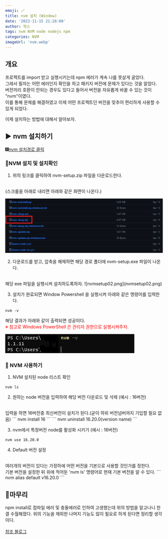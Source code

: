 ```yaml
---
emoji: 🪄
title: nvm 설치 (Window)
date: '2023-11-15 21:28:00'
author: 혁스
tags: nvm NVM node nodejs npm
categories: NVM
imageUrl: 'nvm.webp'
---
```


## 개요
프로젝트를 import 받고 실행시키는데 npm 에러가 계속 나를 못살게 굴었다.
<br>
그래서 필자는 어떤 에러인지 확인을 하고 패키지 버전에 문제가 있다는 것을 알았다.
<br>
버전끼리 호환이 안되는 경우도 있다고 들어서 버전을 자유롭게 바꿀 수 있는 것이 "nvm"이였다.
<br>
이를 통해 문제를 해결하였고 이제 어떤 프로젝트던 버전을 맞추어 편리하게 사용할 수 있게 되었다.

이제 설치하는 방법에 대해서 알아보자.

## ▶️ nvm 설치하기
🎆[nvm 설치경로 클릭](https://github.com/coreybutler/nvm-windows/releases)
<br>


### 📌NVM 설치 및 설치확인

1. 위의 링크를 클릭하여 nvm-setup.zip 파일을 다운로드한다.
<br>
   (스크롤을 아래로 내리면 아래와 같은 화면이 나온다.)

![nvmsetup01.png](nvmsetup01.png)

2. 다운로드를 받고, 압축을 해제하면 해당 경로 폴더에 nvm-setup.exe 파일이 나온다.
<br>
해당 exe 파일을 실행시켜 설치하도록하자.
![nvmsetup02.png](nvmsetup02.png)

3. 설치가 완료되면 Window Powershell 을 실행시켜 아래와 같은 명령어를 입력한다.
```
nvm -v
```
해당 결과가 아래와 같이 출력되면 성공이다.
<br>
<span style="color:red">
※ 참고로 Windows PowerShell 은 관리자 권한으로 실행시켜주자. 
</span>

![nvmsetup03.png](nvmsetup03.png)

### 📌 NVM 사용하기
1. NVM 설치된 node 리스트 확인
```
nvm ls
```

2. 원하는 node 버전을 입력하여 해당 버전 다운로드 및 삭제
   (예시 : 16버전)
<br>
입력을 하면 16버전중 최신버전이 설치가 된다.(굳이 하위 버전넘버까지 기입할 필요 없음)
```
nvm install 16
```
```
nvm uninstall 16.20.0(version name)
```

3. nvm에서 특정버전 node를 활성화 시키기 (예시 : 16버전)
```
nvm use 16.20.0
```

4. Default 버전 설정
<br>
여러개의 버전이 있다는 가정하에 어떤 버전을 기본으로 사용할 것인가를 정한다.
<br>
기본 버전을 설정한 뒤 위에 적어둔 'nvm ls' 명령어로 현재 기본 버전을 알 수 있다.
```
nvm alias default v16.20.0
```


## 🌭마무리
npm install로 컴파일 에러 및 충돌에러로 인하여 고생했는데 위의 방법을 알고나니 한결 수월해졌다.
위의 기능을 제외한 나머지 기능도 많이 필요로 하게 된다면 정리할 생각이다.
<br><br>
[참조 블로그](https://jang8584.tistory.com/295)

<br>
<br>

```toc

```
